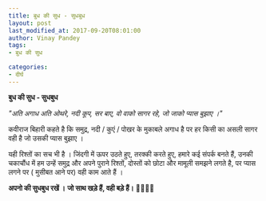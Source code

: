 ```yaml
---
title: बुध की सुध - सुधबुध
layout: post
last_modified_at: 2017-09-20T08:01:00
author: Vinay Pandey
tags:
- बुध की सुध

categories:
- दीर्घ
---
```

**बुध की सुध - सुधबुध**

*"अति अगाध अति ओथरे, नदी कूप, सर बाए,*
*वो वाको सागर रहे, जो जाको प्यास बुझाए ।"*

कवीराज बिहारी कहते है कि समुद्र, नदी / कुएं / पोखर के मुकाबले अगाध है पर हर किसी का असली सागर वही है जो उसकी प्यास बुझाए ।

यही रिश्तों का सच भी है । जिंदगी में ऊपर उठते हुए, तरक्की करते हुए, हमारे कई संपर्क बनते हैं, उनकी चकाचौंध में हम उन्हें समुद्र और अपने पुराने रिश्तों, दोस्तों को छोटा और मामूली समझने लगते है, पर प्यास लगने पर ( मुसीबत आने पर) वही काम आते हैं । 

**अपनो की सुधबुध रखें ।**
**जो साथ खड़े हैं, वही बड़े हैं।**
🙏🌷🌷🙏



